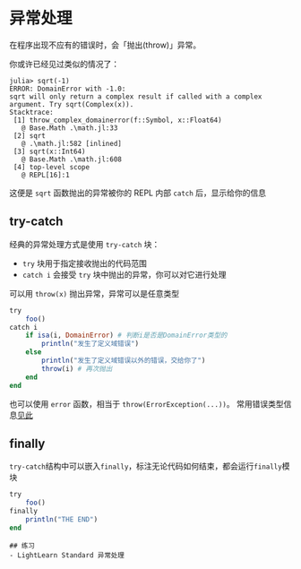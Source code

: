 # 异常处理
在程序出现不应有的错误时，会「抛出(throw)」异常。

你或许已经见过类似的情况了：
```julia-repl
julia> sqrt(-1)
ERROR: DomainError with -1.0:
sqrt will only return a complex result if called with a complex argument. Try sqrt(Complex(x)).
Stacktrace:
 [1] throw_complex_domainerror(f::Symbol, x::Float64)
   @ Base.Math .\math.jl:33
 [2] sqrt
   @ .\math.jl:582 [inlined]
 [3] sqrt(x::Int64)
   @ Base.Math .\math.jl:608
 [4] top-level scope
   @ REPL[16]:1
```

这便是 `sqrt` 函数抛出的异常被你的 REPL 内部 `catch` 后，显示给你的信息

## try-catch
经典的异常处理方式是使用 `try-catch` 块：
- `try` 块用于指定接收抛出的代码范围
- `catch i` 会接受 `try` 块中抛出的异常，你可以对它进行处理

可以用 `throw(x)` 抛出异常，异常可以是任意类型
```jl
try
	foo()
catch i
	if isa(i, DomainError) # 判断i是否是DomainError类型的
		println("发生了定义域错误")
	else
		println("发生了定义域错误以外的错误，交给你了")
		throw(i) # 再次抛出
	end
end
```

也可以使用 `error` 函数，相当于 `throw(ErrorException(...))`。
常用错误类型信息[见此](../advanced/exception.md)

## finally
`try-catch`结构中可以嵌入`finally`，标注无论代码如何结束，都会运行`finally`模块
```jl
try
	foo()
finally
	println("THE END")
end
```

```is-newbie
## 练习
- LightLearn Standard 异常处理
```
